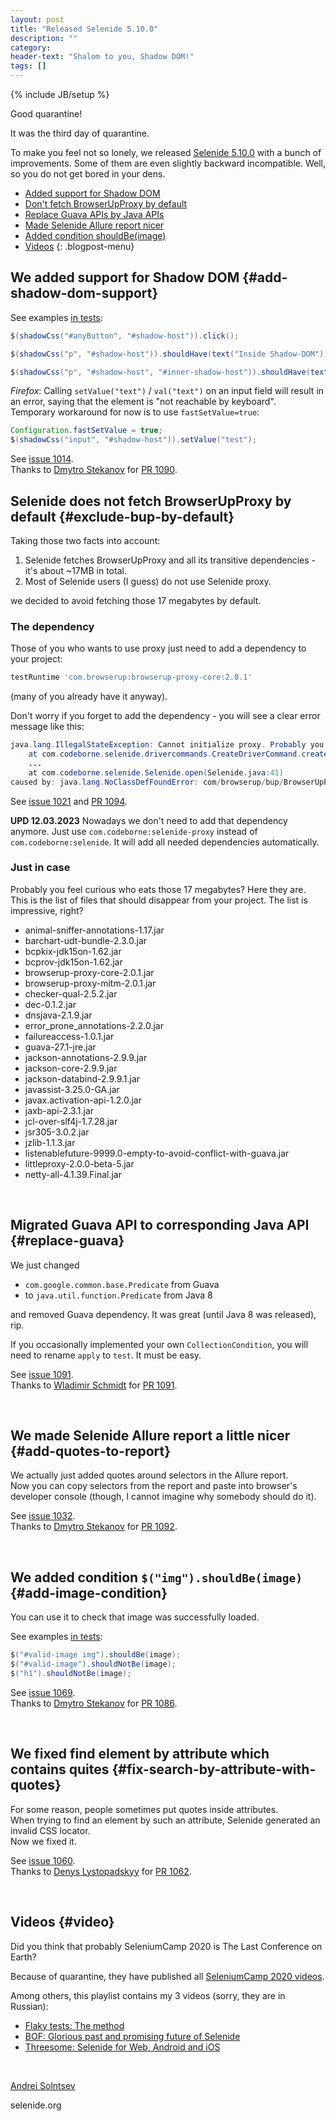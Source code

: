 ```yaml
---
layout: post
title: "Released Selenide 5.10.0"
description: ""
category:
header-text: "Shalom to you, Shadow DOM!"
tags: []
---
```

{% include JB/setup %}

Good quarantine!

It was the third day of quarantine.   

To make you feel not so lonely, we released [Selenide 5.10.0](https://github.com/selenide/selenide/milestone/93?closed=1) with
 a bunch of improvements. Some of them are even slightly backward incompatible. Well, so you do not get bored in your dens. 

* [Added support for Shadow DOM](#add-shadow-dom-support)
* [Don't fetch BrowserUpProxy by default](#exclude-bup-by-default)
* [Replace Guava APIs by Java APIs](#replace-guava)
* [Made Selenide Allure report nicer](#add-quotes-to-report)
* [Added condition shouldBe(image)](#add-image-condition)
* [Videos](#video)
  {: .blogpost-menu}

## We added support for Shadow DOM {#add-shadow-dom-support}

See examples [in tests](https://github.com/selenide/selenide/blob/master/src/test/java/integration/ShadowElementTest.java):

```java
$(shadowCss("#anyButton", "#shadow-host")).click();

$(shadowCss("p", "#shadow-host")).shouldHave(text("Inside Shadow-DOM"));

$(shadowCss("p", "#shadow-host", "#inner-shadow-host")).shouldHave(text("The Shadow-DOM inside another shadow tree"));
```

_Firefox_: Calling `setValue("text")` / `val("text")` on an input field will result in an error, saying that the element is "not reachable by keyboard".   
Temporary workaround for now is to use `fastSetValue=true`:

```java
Configuration.fastSetValue = true;
$(shadowCss("input", "#shadow-host")).setValue("test");
```

See [issue 1014](https://github.com/selenide/selenide/issues/1014).  
Thanks to [Dmytro Stekanov](https://github.com/dstekanov) for [PR 1090](https://github.com/selenide/selenide/pull/1090).


## Selenide does not fetch BrowserUpProxy by default {#exclude-bup-by-default}

Taking those two facts into account:
1. Selenide fetches BrowserUpProxy and all its transitive dependencies - it's about ~17MB in total.
2. Most of Selenide users (I guess) do not use Selenide proxy.

we decided to avoid fetching those 17 megabytes by default.

### The dependency
Those of you who wants to use proxy just need to add a dependency to your project:

```groovy
testRuntime 'com.browserup:browserup-proxy-core:2.0.1'
```

(many of you already have it anyway).

Don't worry if you forget to add the dependency - you will see a clear error message like this:

```java
java.lang.IllegalStateException: Cannot initialize proxy. Probably you should add BrowserUpProxy dependency to your project.
    at com.codeborne.selenide.drivercommands.CreateDriverCommand.createDriver(CreateDriverCommand.java:44)
    ...
    at com.codeborne.selenide.Selenide.open(Selenide.java:41)
caused by: java.lang.NoClassDefFoundError: com/browserup/bup/BrowserUpProxy
```

See [issue 1021](https://github.com/selenide/selenide/issues/1021) and [PR 1094](https://github.com/selenide/selenide/pull/1094).

**UPD 12.03.2023**
Nowadays we don't need to add that dependency anymore. Just use `com.codeborne:selenide-proxy` instead of `com.codeborne:selenide`.
It will add all needed dependencies automatically.

### Just in case

Probably you feel curious who eats those 17 megabytes? Here they are.    
This is the list of files that should disappear from your project. The list is impressive, right?

* animal-sniffer-annotations-1.17.jar
* barchart-udt-bundle-2.3.0.jar
* bcpkix-jdk15on-1.62.jar
* bcprov-jdk15on-1.62.jar
* browserup-proxy-core-2.0.1.jar
* browserup-proxy-mitm-2.0.1.jar
* checker-qual-2.5.2.jar
* dec-0.1.2.jar
* dnsjava-2.1.9.jar
* error_prone_annotations-2.2.0.jar
* failureaccess-1.0.1.jar
* guava-27.1-jre.jar
* jackson-annotations-2.9.9.jar
* jackson-core-2.9.9.jar
* jackson-databind-2.9.9.1.jar
* javassist-3.25.0-GA.jar
* javax.activation-api-1.2.0.jar
* jaxb-api-2.3.1.jar
* jcl-over-slf4j-1.7.28.jar
* jsr305-3.0.2.jar
* jzlib-1.1.3.jar
* listenablefuture-9999.0-empty-to-avoid-conflict-with-guava.jar
* littleproxy-2.0.0-beta-5.jar
* netty-all-4.1.39.Final.jar

<br>

## Migrated Guava API to corresponding Java API {#replace-guava}

We just changed 
* `com.google.common.base.Predicate` from Guava 
* to `java.util.function.Predicate` from Java 8 

and removed Guava dependency. It was great (until Java 8 was released), rip.

If you occasionally implemented your own `CollectionCondition`, you will need to rename `apply` to `test`. It must be easy. 

See [issue 1091](https://github.com/selenide/selenide/issues/1091).  
Thanks to [Wladimir Schmidt](https://github.com/wlsc) for [PR 1091](https://github.com/selenide/selenide/pull/1091).

<br>

## We made Selenide Allure report a little nicer {#add-quotes-to-report}

We actually just added quotes around selectors in the Allure report.  
Now you can copy selectors from the report and paste into browser's developer console (though, I cannot imagine why somebody should do it).  

See [issue 1032](https://github.com/selenide/selenide/issues/1032).  
Thanks to [Dmytro Stekanov](https://github.com/dstekanov) for [PR 1092](https://github.com/selenide/selenide/pull/1092).

<br>

## We added condition `$("img").shouldBe(image)` {#add-image-condition}

You can use it to check that image was successfully loaded.  

See examples [in tests](https://github.com/selenide/selenide/blob/master/src/test/java/integration/ImageTest.java):

```java
$("#valid-image img").shouldBe(image);
$("#valid-image").shouldNotBe(image);
$("h1").shouldNotBe(image);
```

See [issue 1069](https://github.com/selenide/selenide/issues/1069).  
Thanks to [Dmytro Stekanov](https://github.com/dstekanov) for [PR 1086](https://github.com/selenide/selenide/pull/1086).

<br>

## We fixed find element by attribute which contains quites {#fix-search-by-attribute-with-quotes}

For some reason, people sometimes put quotes inside attributes.  
When trying to find an element by such an attribute, Selenide generated an invalid CSS locator.  
Now we fixed it. 

See [issue 1060](https://github.com/selenide/selenide/issues/1060).  
Thanks to [Denys Lystopadskyy](https://github.com/denysLystopadskyy) for [PR 1062](https://github.com/selenide/selenide/pull/1062).

<br>

## Videos {#video}

Did you think that probably SeleniumCamp 2020 is The Last Conference on Earth? 

Because of quarantine, they have published all [SeleniumCamp 2020 videos](https://www.youtube.com/playlist?list=PLa7q-VITePQWDxFmiDrwlBZ1E9k_nnqLe).   

Among others, this playlist contains my 3 videos (sorry, they are in Russian):
* [Flaky tests: The method](https://www.youtube.com/watch?v=6MfMtky-0q4&list=PLa7q-VITePQWDxFmiDrwlBZ1E9k_nnqLe&index=35)
* [BOF: Glorious past and promising future of Selenide](https://www.youtube.com/watch?v=RmaTYY3B-Wg&list=PLa7q-VITePQWDxFmiDrwlBZ1E9k_nnqLe&index=41)
* [Threesome: Selenide for Web, Android and iOS](https://www.youtube.com/watch?v=4vI4Z6sE7OA&list=PLa7q-VITePQWDxFmiDrwlBZ1E9k_nnqLe&index=16)

 
<br>

[Andrei Solntsev](http://asolntsev.github.io/)

selenide.org
